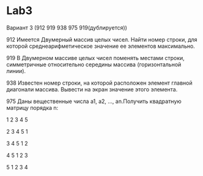 # Lab3
Вариант 3 (912 919 938 975 919(дублируется))

912 Имеется Двумерный массив целых чисел. Найти номер строки, для которой среднеарифметическое значение ее элементов максимально.

919 В Двумерном массиве целых чисел поменять местами строки, симметричные относительно середины массива (горизонтальной линии).

938 Известен номер строки, на которой расположен элемент главной диагонали массива. Вывести на экран значение этого элемента.

975 Даны вещественные числа a1, a2, …, an.Получить квадратную матрицу порядка n:

  1 2 3 4 5
  
  2 3 4 5 1
  
  3 4 5 1 2
  
  4 5 1 2 3
  
  5 1 2 3 4
